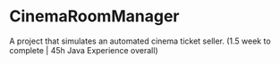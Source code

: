 # CinemaRoomManager
A project that simulates an automated cinema ticket seller. (1.5 week to complete | 45h Java Experience overall)
